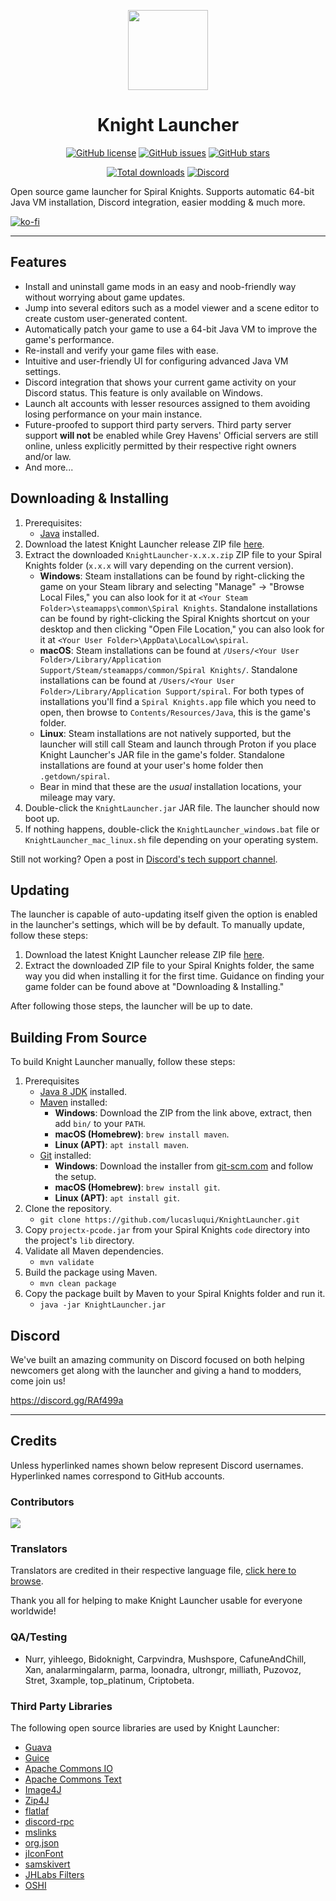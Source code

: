 <p align="center">
    <img src="https://github.com/lucasluqui/KnightLauncher/blob/main/src/main/resources/rsrc/img/icon-128.png?raw=true" height="128">
</p>
<h1 align="center">Knight Launcher</h1>
<p align="center">
    <a href="https://github.com/lucasluqui/KnightLauncher/blob/main/LICENSE"><img alt="GitHub license" src="https://img.shields.io/github/license/lucasluqui/KnightLauncher?style=flat-square"></a>
    <a href="https://github.com/lucasluqui/KnightLauncher/issues"><img alt="GitHub issues" src="https://img.shields.io/github/issues/lucasluqui/KnightLauncher?style=flat-square"></a>
    <a href="https://github.com/lucasluqui/KnightLauncher/stargazers"><img alt="GitHub stars" src="https://img.shields.io/github/stars/lucasluqui/KnightLauncher?style=flat-square"></a>
</p>
<p align="center">
    <a href="https://github.com/lucasluqui/KnightLauncher/releases/"><img alt="Total downloads" src="https://img.shields.io/github/downloads/lucasluqui/KnightLauncher/total.svg"></a>
    <a href="https://discord.gg/RAf499a"><img alt="Discord" src="https://img.shields.io/discord/653349356459786240" target="_blank"></a>
</p>

Open source game launcher for Spiral Knights. Supports automatic 64-bit Java VM installation, Discord integration, easier modding & much more.

[![ko-fi](https://www.ko-fi.com/img/githubbutton_sm.svg)](https://ko-fi.com/W4W11S2JU)

-----

## Features
- Install and uninstall game mods in an easy and noob-friendly way without worrying about game updates.
- Jump into several editors such as a model viewer and a scene editor to create custom user-generated content.
- Automatically patch your game to use a 64-bit Java VM to improve the game's performance.
- Re-install and verify your game files with ease.
- Intuitive and user-friendly UI for configuring advanced Java VM settings.
- Discord integration that shows your current game activity on your Discord status. This feature is only available on Windows.
- Launch alt accounts with lesser resources assigned to them avoiding losing performance on your main instance.
- Future-proofed to support third party servers. Third party server support __**will not**__ be enabled while Grey Havens' Official servers are still online, unless explicitly permitted by their respective right owners and/or law.
- And more...

## Downloading & Installing

1. Prerequisites:
   - [Java](https://www.java.com/en/download/) installed.
2. Download the latest Knight Launcher release ZIP file [here](https://github.com/lucasluqui/KnightLauncher/releases/latest).
3. Extract the downloaded `KnightLauncher-x.x.x.zip` ZIP file to your Spiral Knights folder (`x.x.x` will vary depending on the current version).
   - **Windows**: Steam installations can be found by right-clicking the game on your Steam library and selecting "Manage" → "Browse Local Files," you can also look for it at `<Your Steam Folder>\steamapps\common\Spiral Knights`. Standalone installations can be found by right-clicking the Spiral Knights shortcut on your desktop and then clicking "Open File Location," you can also look for it at `<Your User Folder>\AppData\LocalLow\spiral`.
   - **macOS**: Steam installations can be found at `/Users/<Your User Folder>/Library/Application Support/Steam/steamapps/common/Spiral Knights/`. Standalone installations can be found at `/Users/<Your User Folder>/Library/Application Support/spiral`. For both types of installations you'll find a `Spiral Knights.app` file which you need to open, then browse to `Contents/Resources/Java`, this is the game's folder.
   - **Linux**: Steam installations are not natively supported, but the launcher will still call Steam and launch through Proton if you place Knight Launcher's JAR file in the game's folder. Standalone installations are found at your user's home folder then `.getdown/spiral`.
   - Bear in mind that these are the *usual* installation locations, your mileage may vary.
4. Double-click the `KnightLauncher.jar` JAR file. The launcher should now boot up.
5. If nothing happens, double-click the `KnightLauncher_windows.bat` file or `KnightLauncher_mac_linux.sh` file depending on your operating system.

Still not working? Open a post in [Discord's tech support channel](https://discord.gg/m6TT9PM9B7).

## Updating

The launcher is capable of auto-updating itself given the option is enabled in the launcher's settings, which will be by default. To manually update, follow these steps:
1. Download the latest Knight Launcher release ZIP file [here](https://github.com/lucasluqui/KnightLauncher/releases/latest).
2. Extract the downloaded ZIP file to your Spiral Knights folder, the same way you did when installing it for the first time. Guidance on finding your game folder can be found above at "Downloading & Installing."

After following those steps, the launcher will be up to date.

## Building From Source
To build Knight Launcher manually, follow these steps:

1. Prerequisites 
   - [Java 8 JDK](https://www.oracle.com/java/technologies/javase/javase8-archive-downloads.html) installed.
   - [Maven](https://maven.apache.org/download.cgi) installed:
     - **Windows**: Download the ZIP from the link above, extract, then add `bin/` to your `PATH`.
     - **macOS (Homebrew)**: `brew install maven`.
     - **Linux (APT)**: `apt install maven`.
   - [Git](https://git-scm.com/downloads) installed:
     - **Windows**: Download the installer from [git-scm.com](https://git-scm.com/downloads) and follow the setup.
     - **macOS (Homebrew)**: `brew install git`.
     - **Linux (APT)**: `apt install git`.
2. Clone the repository.
   - `git clone https://github.com/lucasluqui/KnightLauncher.git`
3. Copy `projectx-pcode.jar` from your Spiral Knights `code` directory into the project's `lib` directory.
4. Validate all Maven dependencies.
   - `mvn validate`
5. Build the package using Maven.
   - `mvn clean package`
6. Copy the package built by Maven to your Spiral Knights folder and run it.
   - `java -jar KnightLauncher.jar`

## Discord
We've built an amazing community on Discord focused on both helping newcomers get along with the launcher and giving a hand to modders, come join us!

https://discord.gg/RAf499a

-----

## Credits

Unless hyperlinked names shown below represent Discord usernames. Hyperlinked names correspond to GitHub accounts.

### Contributors
<a href="https://github.com/lucasluqui/KnightLauncher/graphs/contributors">
  <img src="https://contrib.rocks/image?repo=lucasluqui/KnightLauncher" />
</a>

### Translators
Translators are credited in their respective language file, [click here to browse](https://github.com/lucasluqui/KnightLauncher/tree/main/src/main/resources/rsrc/lang).

Thank you all for helping to make Knight Launcher usable for everyone worldwide!

### QA/Testing
- Nurr, yihleego, Bidoknight, Carpvindra, Mushspore, CafuneAndChill, Xan, analarmingalarm, parma, loonadra, ultrongr, milliath, Puzovoz, Stret, 3xample, top_platinum, Criptobeta.

### Third Party Libraries
The following open source libraries are used by Knight Launcher:

- [Guava](https://github.com/google/guava)
- [Guice](https://github.com/google/guice)
- [Apache Commons IO](https://github.com/apache/commons-io)
- [Apache Commons Text](https://github.com/apache/commons-text)
- [Image4J](https://github.com/imcdonagh/image4j)
- [Zip4J](https://github.com/srikanth-lingala/zip4j)
- [flatlaf](https://github.com/JFormDesigner/FlatLaf)
- [discord-rpc](https://github.com/Vatuu/discord-rpc)
- [mslinks](https://github.com/DmitriiShamrikov/mslinks)
- [org.json](https://github.com/eskatos/org.json-java)
- [jIconFont](https://github.com/jIconFont)
- [samskivert](https://github.com/samskivert/samskivert)
- [JHLabs Filters](http://www.jhlabs.com/)
- [OSHI](https://github.com/oshi/oshi)
